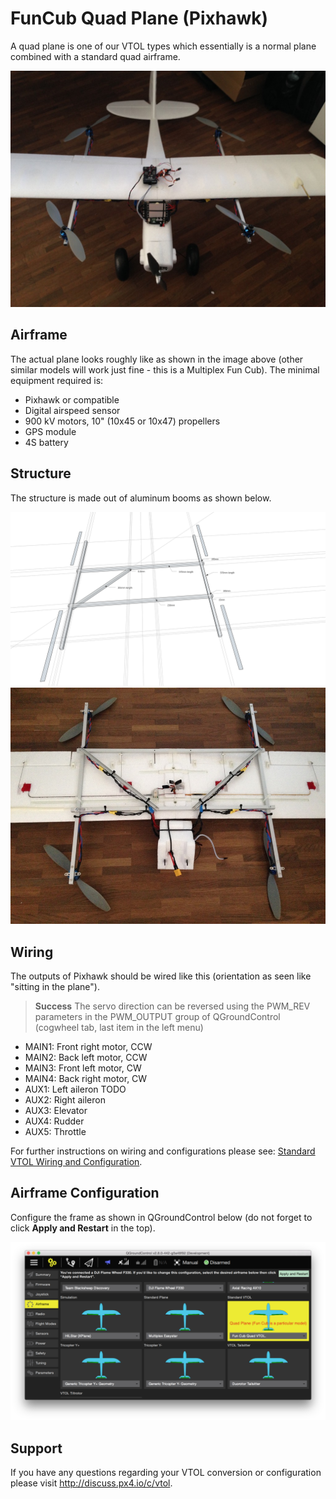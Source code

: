 # FunCub Quad Plane (Pixhawk)

A quad plane is one of our VTOL types which essentially is a normal
plane combined with a standard quad airframe. 

![Fun cub VTOL](../../images/fun_cub_vtol_complete.jpg)

## Airframe

The actual plane looks roughly like as shown in the image above (other similar models will work
just fine - this is a Multiplex Fun Cub). The minimal equipment required is:

-   Pixhawk or compatible
-   Digital airspeed sensor
-   900 kV motors, 10" (10x45 or 10x47) propellers
-   GPS module
-   4S battery

## Structure

The structure is made out of aluminum booms as shown below.

![quad_frame](../../images/fun_cub_aluminium_frame_for_vtol.jpg)
![Fun Cub -frame for vtol mounted](../../images/fun_cub_aluminium_frame_for_vtol_mounted.jpg)

## Wiring

The outputs of Pixhawk should be wired like this (orientation as seen
like "sitting in the plane").

> **Success** The servo direction can be reversed using the
  PWM\_REV parameters in the PWM_OUTPUT group of QGroundControl (cogwheel
  tab, last item in the left menu)

-   MAIN1: Front right motor, CCW
-   MAIN2: Back left motor, CCW
-   MAIN3: Front left motor, CW
-   MAIN4: Back right motor, CW
-   AUX1: Left aileron TODO
-   AUX2: Right aileron
-   AUX3: Elevator
-   AUX4: Rudder
-   AUX5: Throttle

For further instructions on wiring and configurations please see: 
[Standard VTOL Wiring and Configuration](../config/standard_configuration_vtol_quad.md).

## Airframe Configuration

Configure the frame as shown in QGroundControl below 
(do not forget to click **Apply and Restart** in the top).

![QCG - Select Fun Cub Quad firmware](../../images/qgc_firmware_standard_vtol_fun_cub_quad.png)


## Support

If you have any questions regarding your VTOL conversion or
configuration please visit <http://discuss.px4.io/c/vtol>.

